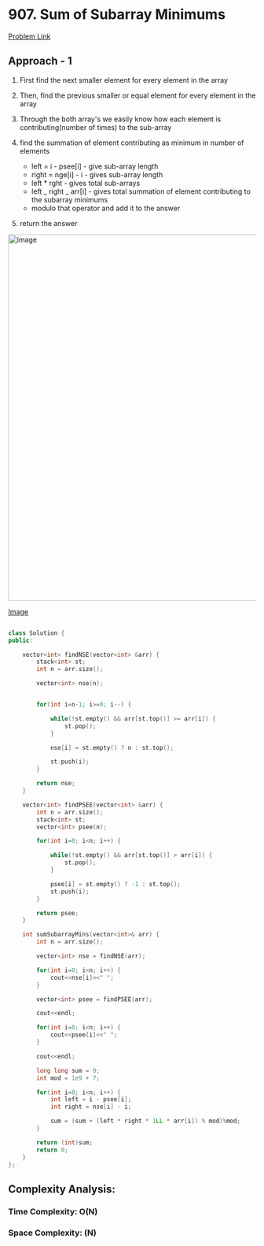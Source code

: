 # 907. Sum of Subarray Minimums

[Problem Link](https://leetcode.com/problems/sum-of-subarray-minimums/)

## Approach - 1

1. First find the next smaller element for every element in the array
2. Then, find the previous smaller or equal element for every element in the array
3. Through the both array's we easily know how each element is contributing(number of times) to the sub-array
4. find the summation of element contributing as minimum in number of elements

   - left = i - psee[i] - give sub-array length
   - right = nge[i] - i - gives sub-array length
   - left \* rght - gives total sub-arrays
   - left _ right _ arr[i] - gives total summation of element contributing to the subarray minimums
   - modulo that operator and add it to the answer

5. return the answer

<img width="744" alt="image" src="https://github.com/user-attachments/assets/86f1e49d-6a87-42b0-af98-4b6d1c500095">


[Image](https://leetcode.com/problems/sum-of-subarray-ranges/Figures/2104/2104-stack1.png)

```c++

class Solution {
public:

    vector<int> findNSE(vector<int> &arr) {
        stack<int> st;
        int n = arr.size();

        vector<int> nse(n);


        for(int i=n-1; i>=0; i--) {

            while(!st.empty() && arr[st.top()] >= arr[i]) {
                st.pop();
            }

            nse[i] = st.empty() ? n : st.top();

            st.push(i);
        }

        return nse;
    }

    vector<int> findPSEE(vector<int> &arr) {
        int n = arr.size();
        stack<int> st;
        vector<int> psee(n);

        for(int i=0; i<n; i++) {

            while(!st.empty() && arr[st.top()] > arr[i]) {
                st.pop();
            }

            psee[i] = st.empty() ? -1 : st.top();
            st.push(i);
        }

        return psee;
    }

    int sumSubarrayMins(vector<int>& arr) {
        int n = arr.size();

        vector<int> nse = findNSE(arr);

        for(int i=0; i<n; i++) {
            cout<<nse[i]<<" ";
        }

        vector<int> psee = findPSEE(arr);

        cout<<endl;

        for(int i=0; i<n; i++) {
            cout<<psee[i]<<" ";
        }

        cout<<endl;

        long long sum = 0;
        int mod = 1e9 + 7;

        for(int i=0; i<n; i++) {
            int left = i - psee[i];
            int right = nse[i] - i;

            sum = (sum + (left * right * 1LL * arr[i]) % mod)%mod;
        }

        return (int)sum;
        return 0;
    }
};

```

## Complexity Analysis:

### Time Complexity: O(N)

### Space Complexity: (N)
